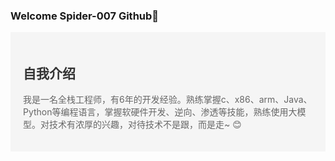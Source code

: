 ###  Welcome Spider-007 Github👋

<div style="background-color: #f5f5f5; padding: 20px;">
  <h2 style="color: #333;">自我介绍</h2>
  <p style="color: #666;">我是一名全栈工程师，有6年的开发经验。熟练掌握c、x86、arm、Java、Python等编程语言，掌握软硬件开发、逆向、渗透等技能，熟练使用大模型。对技术有浓厚的兴趣，对待技术不是跟，而是走~ 😊</p >
</div>
